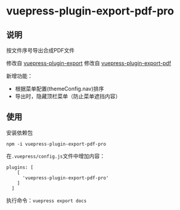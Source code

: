 
# vuepress-plugin-export-pdf-pro

## 说明

按文件序号导出合成PDF文件

修改自 [vuepress-plugin-export](https://github.com/ulivz/vuepress-plugin-export)
修改自 [vuepress-plugin-export-pdf](https://github.com/eamiear/vuepress-plugin-export-pdf.git)

新增功能：

- 根据菜单配置(themeConfig.nav)排序
- 导出时，隐藏顶栏菜单（防止菜单遮挡内容）

## 使用

安装依赖包

```
npm -i vuepress-plugin-export-pdf-pro
```

在`.vuepress/config.js`文件中增加内容：

```
plugins: [
    [
      'vuepress-plugin-export-pdf-pro'
    ]
  ]
```

执行命令：`vuepress export docs`
